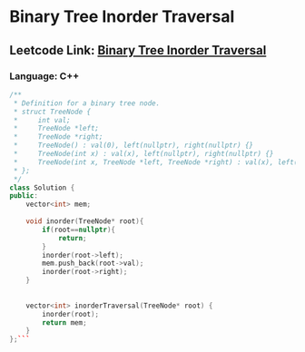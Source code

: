 # Binary Tree Inorder Traversal

## Leetcode Link: [Binary Tree Inorder Traversal](https://leetcode.com/problems/binary-tree-inorder-traversal/)
### Language: C++

```cpp
/**
 * Definition for a binary tree node.
 * struct TreeNode {
 *     int val;
 *     TreeNode *left;
 *     TreeNode *right;
 *     TreeNode() : val(0), left(nullptr), right(nullptr) {}
 *     TreeNode(int x) : val(x), left(nullptr), right(nullptr) {}
 *     TreeNode(int x, TreeNode *left, TreeNode *right) : val(x), left(left), right(right) {}
 * };
 */
class Solution {
public:
    vector<int> mem;
    
    void inorder(TreeNode* root){
        if(root==nullptr){
            return;
        }
        inorder(root->left);
        mem.push_back(root->val);
        inorder(root->right);
    }
    
    
    vector<int> inorderTraversal(TreeNode* root) {
        inorder(root);
        return mem;
    }
};```



